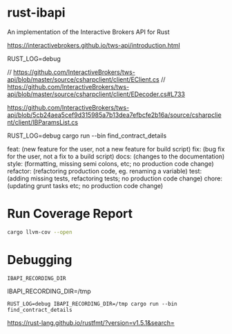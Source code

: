 # rust-ibapi
An implementation of the Interactive Brokers API for Rust

https://interactivebrokers.github.io/tws-api/introduction.html

RUST_LOG=debug 

// https://github.com/InteractiveBrokers/tws-api/blob/master/source/csharpclient/client/EClient.cs
// https://github.com/InteractiveBrokers/tws-api/blob/master/source/csharpclient/client/EDecoder.cs#L733

https://github.com/InteractiveBrokers/tws-api/blob/5cb24aea5cef9d315985a7b13dea7efbcfe2b16a/source/csharpclient/client/IBParamsList.cs

RUST_LOG=debug cargo run --bin find_contract_details

feat: (new feature for the user, not a new feature for build script)
fix: (bug fix for the user, not a fix to a build script)
docs: (changes to the documentation)
style: (formatting, missing semi colons, etc; no production code change)
refactor: (refactoring production code, eg. renaming a variable)
test: (adding missing tests, refactoring tests; no production code change)
chore: (updating grunt tasks etc; no production code change)

# Run Coverage Report

```bash
cargo llvm-cov --open
```

# Debugging

`IBAPI_RECORDING_DIR`

IBAPI_RECORDING_DIR=/tmp
```
RUST_LOG=debug IBAPI_RECORDING_DIR=/tmp cargo run --bin find_contract_details
```

https://rust-lang.github.io/rustfmt/?version=v1.5.1&search=